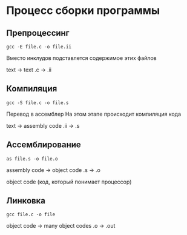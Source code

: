 # Процесс сборки программы 

## Препроцессинг 

`gcc -E file.c -o file.ii` 

Вместо инклудов подставлется содержимое этих файлов

text -> text
.c -> .ii

## Компиляция 

`gcc -S file.c -o file.s`

Перевод в ассемблер
На этом этапе происходит компиляция кода 

text -> assembly code
.ii -> .s

## Ассемблирование 

`as file.s -o file.o`

assembly code -> object code
.s -> .o

object code (код, который понимает процессор)

## Линковка 

`gcc file.c -o file`

object code -> many object codes
.o -> .out
